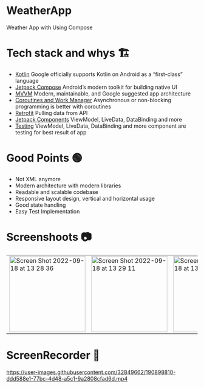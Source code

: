 # WeatherApp

<p align="left">
Weather App with Using Compose
</p>

# Tech stack and whys 🏗

<ul align="left">
<li><a href="https://kotlinlang.org/">Kotlin</a> Google officially supports Kotlin on Android as a “first-class” language</li>
<li><a href="https://developer.android.com/jetpack/compose">Jetpack Compose</a> Android’s modern toolkit for building native UI </li>
<li><a href="https://developer.android.com/jetpack/guide"> MVVM</a> Modern, maintainable, and Google suggested app architecture</li>
<li><a href="https://kotlinlang.org/docs/coroutines-overview.html">Coroutines and Work Manager</a> Asynchronous or non-blocking programming is better with coroutines</li>
<li><a href="https://square.github.io/retrofit/">Retrofit</a> Pulling data from API </li>
<li><a href="https://developer.android.com/jetpack">Jetpack Components</a> ViewModel, LiveData, DataBinding and more </li>
<li><a href="https://developer.android.com/studio/test">Testing</a> ViewModel, LiveData, DataBinding and more component are testing for best result of app </li>
</ul>

#  Good Points 🟢

<ul align="left">
<li>Not XML anymore </li>
<li>Modern architecture with modern libraries</li>
<li>Readable and scalable codebase</li>
<li>Responsive layout design, vertical and horizontal usage</li>
<li>Good state handling</li>
<li>Easy Test Implementation</li>
</ul>

# Screenshoots 📷 

<table>
  <tr>
  <td><img width="200" alt="Screen Shot 2022-09-18 at 13 28 36" src="https://user-images.githubusercontent.com/32849662/190898347-b2000856-bbbf-4c0d-8427-2d576ec7b566.png"></td>
<td><img width="200" alt="Screen Shot 2022-09-18 at 13 29 11" src="https://user-images.githubusercontent.com/32849662/190898348-de620286-1142-4dd0-a3e6-595fbb586cd7.png"></td>
<td><img width="200" alt="Screen Shot 2022-09-18 at 13 30 18" src="https://user-images.githubusercontent.com/32849662/190898349-518fb38a-44d8-48df-8142-d45f2803c076.png"></td>
 <td><img width="200" alt="Screen Shot 2022-09-18 at 13 31 18" src="https://user-images.githubusercontent.com/32849662/190898393-7a12418f-900c-46a8-9fe4-5cbabce96d62.png"></td>
<td><img width="200" alt="Screen Shot 2022-09-18 at 13 32 15" src="https://user-images.githubusercontent.com/32849662/190898399-12d41ec2-cfef-41e2-b2e3-c9780ae2da18.png"></td>
 </tr>
</table>

# ScreenRecorder 🎥

https://user-images.githubusercontent.com/32849662/190898810-ddd588e1-77bc-4d48-a5c1-9a2808cfad6d.mp4

